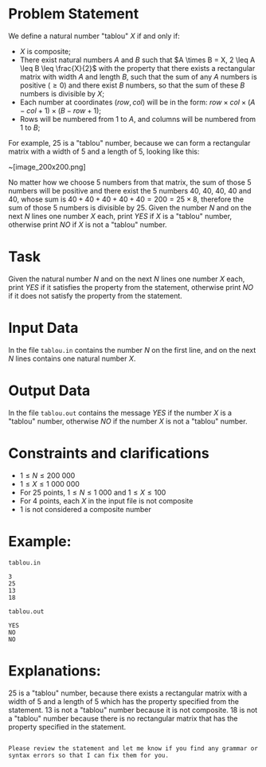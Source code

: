 
# Problem Statement
We define a natural number "tablou" $X$ if and only if:
- $X$ is composite;
- There exist natural numbers $A$ and $B$ such that $A \times B = X, 2 \leq A \leq B \leq \frac{X}{2}$ with the property that there exists a rectangular matrix with width $A$ and length $B$, such that the sum of any $A$ numbers is positive $(\geq 0)$ and there exist $B$ numbers, so that the sum of these $B$ numbers is divisible by $X$;
- Each number at coordinates $(row, col)$ will be in the form: $row \times col \times (A - col + 1) \times (B - row + 1)$;
- Rows will be numbered from $1$ to $A$, and columns will be numbered from $1$ to $B$;

For example, 25 is a "tablou" number, because we can form a rectangular matrix with a width of 5 and a length of 5, looking like this:

~[image_200x200.png]

No matter how we choose 5 numbers from that matrix, the sum of those 5 numbers will be positive and there exist the 5 numbers $40$, $40$, $40$, $40$ and $40$, whose sum is $40 + 40 + 40 + 40 + 40 = 200 = 25 \times 8$, therefore the sum of those 5 numbers is divisible by $25$.
Given the number $N$ and on the next $N$ lines one number $X$ each, print $YES$ if $X$ is a "tablou" number, otherwise print $NO$ if $X$ is not a "tablou" number.

# Task
Given the natural number $N$ and on the next $N$ lines one number $X$ each, print $YES$ if it satisfies the property from the statement, otherwise print $NO$ if it does not satisfy the property from the statement.

# Input Data
In the file `tablou.in` contains the number $N$ on the first line, and on the next $N$ lines contains one natural number $X$.

# Output Data
In the file `tablou.out` contains the message $YES$ if the number $X$ is a "tablou" number, otherwise $NO$ if the number $X$ is not a "tablou" number.

# Constraints and clarifications
* $1 \leq N \leq 200\ 000$
* $1 \leq X \leq 1\ 000\ 000$
* For 25 points, $1 \leq N \leq 1\ 000$ and $1 \leq X \leq 100$
* For 4 points, each $X$ in the input file is not composite
* 1 is not considered a composite number

# Example:
`tablou.in`
```
3
25
13
18
```
`tablou.out`
```
YES
NO
NO
```

# Explanations:
25 is a "tablou" number, because there exists a rectangular matrix with a width of 5 and a length of 5 which has the property specified from the statement.
13 is not a "tablou" number because it is not composite.
18 is not a "tablou" number because there is no rectangular matrix that has the property specified in the statement.
```

Please review the statement and let me know if you find any grammar or syntax errors so that I can fix them for you.
